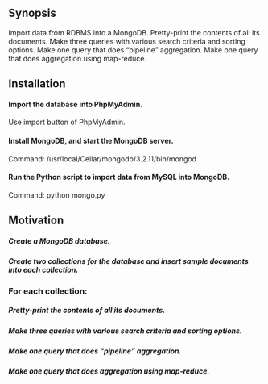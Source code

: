 ## Synopsis

Import data from RDBMS into a MongoDB.
Pretty-print the contents of all its documents.
Make three queries with various search criteria and sorting options.
Make one query that does “pipeline” aggregation.
Make one query that does aggregation using map-reduce.

## Installation
#### Import the database into PhpMyAdmin.
Use import button of PhpMyAdmin.
#### Install MongoDB, and start the MongoDB server.
Command: /usr/local/Cellar/mongodb/3.2.11/bin/mongod
#### Run the Python script to import data from MySQL into MongoDB.
Command: python mongo.py

## Motivation
##### Create a MongoDB database.
##### Create two collections for the database and insert sample documents into each collection.

### For each collection:
#####  Pretty-print the contents of all its documents.
##### Make three queries with various search criteria and sorting options.
##### Make one query that does “pipeline” aggregation.
##### Make one query that does aggregation using map-reduce.

